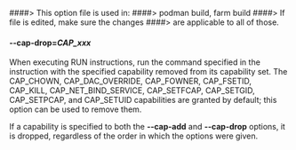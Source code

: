 ####> This option file is used in:
####>   podman build, farm build
####> If file is edited, make sure the changes
####> are applicable to all of those.
#### **--cap-drop**=*CAP\_xxx*

When executing RUN instructions, run the command specified in the instruction
with the specified capability removed from its capability set.
The CAP\_CHOWN, CAP\_DAC\_OVERRIDE, CAP\_FOWNER,
CAP\_FSETID, CAP\_KILL, CAP\_NET\_BIND\_SERVICE, CAP\_SETFCAP,
CAP\_SETGID, CAP\_SETPCAP, and CAP\_SETUID capabilities are
granted by default; this option can be used to remove them.

If a capability is specified to both the **--cap-add** and **--cap-drop**
options, it is dropped, regardless of the order in which the options were
given.
